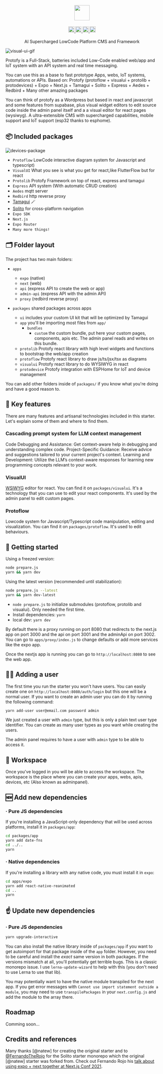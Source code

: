 <h3 align="center">
<image height="50" src="https://raw.githubusercontent.com/Protofy-xyz/Protofy/assets/logo-protofy.png">
</h3>

<h4 align="center">
  <a href="https://github.com/protofy-xyz/protofy/graphs/contributors">
    <img src="https://img.shields.io/github/contributors-anon/protofy-xyz/protofy?color=yellow&style=flat" alt="contributors" style="height: 20px;">
  </a>
  <a href="https://opensource.org/licenses/mit">
    <img src="https://img.shields.io/badge/mit-blue.svg?style=flat&label=license" alt="license" style="height: 20px;">
  </a>
  <a href="https://discord.gg/VpeZxMFfYW">
    <img src="https://img.shields.io/badge/discord-7289da.svg?style=flat&logo=discord" alt="discord" style="height: 20px;">
  </a>
  <a href="https://www.youtube.com/channel/UCmA8ZqKbySDRSVFPBrAAQ-g">
    <img src="https://img.shields.io/badge/youtube-d95652.svg?style=flat&logo=youtube" alt="youtube" style="height: 20px;">
  </a>
</h4>

<p align="center">AI Supercharged LowCode Platform CMS and Framework</p>

![visual-ui-gif](https://github.com/Protofy-xyz/Protofy/blob/assets/visualui-2.gif?raw=true)

Protofy is a Full-Stack, batteries included Low-Code enabled web/app and IoT system with an API system and real time messaging.

You can use this as a base to fast prototype Apps, webs, IoT systems, automations or APIs.
Based on: Protofy (protoflow + visualui + protolib + protodevices) + Expo + Next.js + Tamagui + Solito + Express + Aedes + Redbird + Many other amazing packages

You can think of protofy as a Wordpress but based in react and javascript and some features from supabase, plus visual widget editors to edit source code inside the admin panel itself and a a visual editor for react pages (wysiwyg).
A ultra-extensible CMS with supercharged capabilities, mobile support and IoT support (esp32 thanks to esphome).

## 📦 Included packages

![devices-package](https://github.com/Protofy-xyz/Protofy/blob/assets/device-1.gif?raw=true)

- `Protoflow` LowCode interactive diagram system for Javascript and typescript)
- `VisualUI` What you see is what you get for react,like FlutterFlow but for react
- `Protolib` Protofy Framework on top of react, express and tamagui
- `Express` API system (With automatic CRUD creation)
- `Aedes` mqtt server
- `Redbird` http reverse proxy
- [Tamagui](https://tamagui.dev) 🪄
- [Solito](https://solito.dev) for cross-platform navigation
- `Expo SDK`
- `Next.js`
- `Expo Router`
- `Many more things!`

## 🗂️ Folder layout
The project has two main folders: 

- `apps` 
  - `expo` (native)
  - `next` (web)
  - `api` (express API to create the web or app)
  - `admin-api` (express API with the admin API)
  - `proxy` (redbird reverse proxy)

- `packages` shared packages across apps
  - `ui` includes your custom UI kit that will be optimized by Tamagui
  - `app` you'll be importing most files from `app/`
    - `bundles`
      - `custom` the custom bundle, put here your custom pages, components, apis etc. The admin panel reads and writes on this bundle.
  - `protolib` Protofy react library with high level widgets and functions to bootstrap the web/app creation
  - `protoflow` Protofy react library to draw js/ts/jsx/tsx as diagrams
  - `visualui` Protofy react library to do WYSIWYG in react
  - `protodevice` Protofy integration with ESPHome for IoT and device management

You can add other folders inside of `packages/` if you know what you're doing and have a good reason to.

## 🔑 Key features
There are many features and artisanal technologies included in this starter. Let's explain some of them and where to find them.

### Cascading prompt system for LLM context management
Code Debugging and Assistance: Get context-aware help in debugging and understanding complex code.
Project-Specific Guidance: Receive advice and suggestions tailored to your current project's context.
Learning and Development: Utilize the LLM’s context-aware responses for learning new programming concepts relevant to your work.

### VisualUI
[WSIWYG](https://es.wikipedia.org/wiki/WYSIWYG) editor for react. You can find it on `packages/visualui`. It's a technology that you can use to edit your react components. It's used by the admin panel to edit custom pages.

### Protoflow
Lowcode system for Javascript/Typescript code manipulation, editing and visualization. You can find it on `packages/protoflow`. It's used to edit behaviours. 

## 🚀 Getting started
Using a freezed version: 

```sh
node prepare.js
yarn && yarn dev
```

Using the latest version (recommended until stabilization):

```sh
node prepare.js --latest
yarn && yarn dev-latest
```

- `node prepare.js` to initialize submodules (protoflow, protolib and visualui). Only needed the first time.
- Install dependencies: `yarn`
- local dev: `yarn dev`

By default there is a proxy running on port 8080 that redirects to the next.js app on port 3000 and the api on port 3001 and the adminApi on port 3002. You can go to `apps/proxy/index.js` to change defaults or add more services like the expo app.

Once the nextjs app is running you can go to `http://localhost:8080` to see the web app. 

## 🙋‍♂️ Adding a user
The first time you run the starter you won't have users. You can easily create one on `http://localhost:8080/auth/login` but this one will be a normal user. If you want to create an admin user you can do it by running the following command:

```sh
yarn add-user user@email.com password admin
```
We just created a user with `admin` type, but this is only a plain text user type identifier. You can create as many user types as you want while creating the users. 

The admin panel requires to have a user with `admin` type to be able to access it.

## 🔨 Workspace


Once you've logged in you will be able to access the workspace. The workspace is the place where you can create your apps, webs, apis, devices, etc (Also known as adminpanel).

## 🆕 Add new dependencies

### · Pure JS dependencies

If you're installing a JavaScript-only dependency that will be used across platforms, install it in `packages/app`:

```sh
cd packages/app
yarn add date-fns
cd ../..
yarn
```

### ·  Native dependencies

If you're installing a library with any native code, you must install it in `expo`:

```sh
cd apps/expo
yarn add react-native-reanimated
cd ..
yarn
```

## ☝️ Update new dependencies

### · Pure JS dependencies

```sh
yarn upgrade-interactive
```

You can also install the native library inside of `packages/app` if you want to get autoimport for that package inside of the `app` folder. However, you need to be careful and install the _exact_ same version in both packages. If the versions mismatch at all, you'll potentially get terrible bugs. This is a classic monorepo issue. I use `lerna-update-wizard` to help with this (you don't need to use Lerna to use that lib).

You may potentially want to have the native module transpiled for the next app. If you get error messages with `Cannot use import statement outside a module`, you may need to use `transpilePackages` in your `next.config.js` and add the module to the array there.

## Roadmap
Comming soon...

## Credits and references
Many thanks [@natew] for creating the original starter and to [@FernandoTheRojo](https://twitter.com/fernandotherojo) for the Solito starter monorepo which the original [@natew] starter was forked from. Check out Fernando Rojo his [talk about using expo + next together at Next.js Conf 2021](https://www.youtube.com/watch?v=0lnbdRweJtA).

